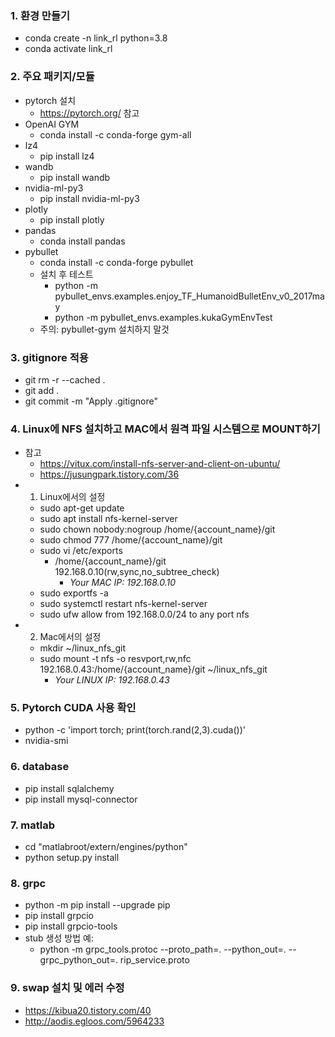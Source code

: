 ### 1. 환경 만들기

- conda create -n link_rl python=3.8
- conda activate link_rl

### 2. 주요 패키지/모듈
- pytorch 설치
  - https://pytorch.org/ 참고
- OpenAI GYM
  - conda install -c conda-forge gym-all
- lz4
  - pip install lz4
- wandb
  - pip install wandb
- nvidia-ml-py3
  - pip install nvidia-ml-py3
- plotly
  - pip install plotly
- pandas
  - conda install pandas
- pybullet
  - conda install -c conda-forge pybullet
  - 설치 후 테스트
    - python -m pybullet_envs.examples.enjoy_TF_HumanoidBulletEnv_v0_2017may
    - python -m pybullet_envs.examples.kukaGymEnvTest
  - 주의: pybullet-gym 설치하지 말것
  
### 3. gitignore 적용

- git rm -r --cached .
- git add .
- git commit -m "Apply .gitignore"  


### 4. Linux에 NFS 설치하고 MAC에서 원격 파일 시스템으로 MOUNT하기
- 참고
  - https://vitux.com/install-nfs-server-and-client-on-ubuntu/
  - https://jusungpark.tistory.com/36
- 1) Linux에서의 설정
  - sudo apt-get update
  - sudo apt install nfs-kernel-server
  - sudo chown nobody:nogroup /home/{account_name}/git
  - sudo chmod 777 /home/{account_name}/git 
  - sudo vi /etc/exports
    - /home/{account_name}/git 192.168.0.10(rw,sync,no_subtree_check)
      - *Your MAC IP: 192.168.0.10*
  - sudo exportfs -a
  - sudo systemctl restart nfs-kernel-server
  - sudo ufw allow from 192.168.0.0/24 to any port nfs
- 2) Mac에서의 설정
  - mkdir ~/linux_nfs_git
  - sudo mount -t nfs -o resvport,rw,nfc 192.168.0.43:/home/{account_name}/git ~/linux_nfs_git
      - *Your LINUX IP: 192.168.0.43*
      
### 5. Pytorch CUDA 사용 확인 
- python -c 'import torch; print(torch.rand(2,3).cuda())'
- nvidia-smi

### 6. database
- pip install sqlalchemy
- pip install mysql-connector

### 7. matlab
- cd "matlabroot/extern/engines/python"
- python setup.py install

### 8. grpc 
- python -m pip install --upgrade pip
- pip install grpcio
- pip install grpcio-tools
- stub 생성 방법 예: 
  - python -m grpc_tools.protoc --proto_path=. --python_out=. --grpc_python_out=. rip_service.proto

### 9. swap 설치 및 에러 수정 
- https://kibua20.tistory.com/40
- http://aodis.egloos.com/5964233